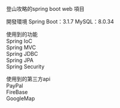 登山攻略的spring boot web 項目

開發環境
 Spring Boot：3.1.7
 MySQL：8.0.34

使用到的功能  
 Spring IoC  
 Spring MVC  
 Spring JDBC  
 Spring JPA  
 Spring Security  

使用到的第三方api  
 PayPal  
 FireBase  
 GoogleMap 
 
